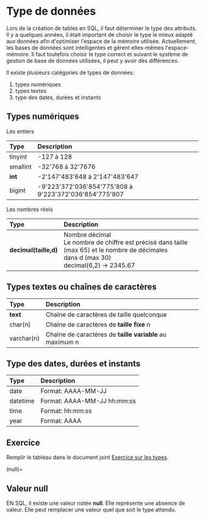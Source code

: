 <!-- Copyright 2024 Caroline Blank <caro@c-space.org> -->
<!-- SPDX-License-Identifier: CC-BY-NC-SA-4.0 -->

# Type de données

Lors de la création de tables en SQL, il faut déterminer le type des attributs.
Il y a quelques années, il était important de choisir le type le mieux adapté
aux données afin d'optimiser l'espace de la mémoire utilisée. Actuellement, les
bases de données sont intelligentes et gèrent elles-mêmes l'espace-mémoire. Il
faut toutefois choisir le type correct et suivant le système de gestion de base
de données utilisées, il peut y avoir des différences.

Il existe plusieurs catégories de types de données:

1. types numériques
2. types textes
3. type des dates, durées et instants

## Types numériques

Les entiers

| Type | Description |
| :--- | :---------- |
| tinyint | -127 à 128 |
| smallint | -32'768 à 32'7676 |
| **int** | -2'147'483'648 à 2'147'483'647 |
| bigint | -9'223'372'036'854'775'808 à 9'223'372'036'854'775'807 |

Les nombres réels

| Type | Description |
| :--- | :---------- |
| **decimal(taille,d)** |  Nombre décimal <br> Le nombre de chiffre est précisé dans taille (max 65) et le nombre de décimales <br> dans d (max 30) <br> decimal(6,2) -> 2345.67 |


## Types textes ou chaînes de caractères

| Type | Description |
| :--- | :---------- |
| **text** | Chaîne de caractères de taille quelconque |
| char(n) | Chaîne de caractères de **taille fixe** n |
| varchar(n) | Chaîne de caractères de **taille variable** au maximum n |


## Type des dates, durées et instants

| Type | Description |
| :--- | :---------- |
| date | Format: AAAA-MM-JJ |
| datetime | Format: AAAA-MM-JJ hh:mm:ss |
| time | Format: hh:mm:ss |
| year | Format: AAAA |

## Exercice

<!-- TODO: Remplacer le pdf par un pdf éditable avec ouverture directement dans
           le browser -->
Remplir le tableau dans le document joint [Exercice sur les types](./exercice-types.pdf).

(null)=
## Valeur null

EN SQL, il existe une valeur notée **null**. Elle représente une absence de
valeur. Elle peut remplacer une valeur quel que soit le type attendu.






